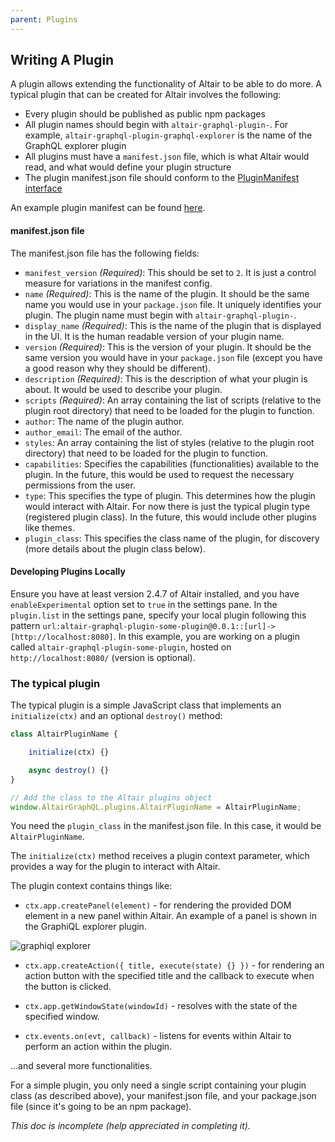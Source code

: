 ```yaml
---
parent: Plugins
---
```

## Writing A Plugin

A plugin allows extending the functionality of Altair to be able to do more. A typical plugin that can be created for Altair involves the following:

- Every plugin should be published as public npm packages
- All plugin names should begin with `altair-graphql-plugin-`. For example, `altair-graphql-plugin-graphql-explorer` is the name of the GraphQL explorer plugin
- All plugins must have a `manifest.json` file, which is what Altair would read, and what would define your plugin structure
- The plugin manifest.json file should conform to the [PluginManifest interface](https://github.com/imolorhe/altair/blob/master/packages/altair-app/src/app/services/plugin/plugin.ts#L52)

An example plugin manifest can be found [here](https://github.com/imolorhe/altair-graphql-plugin-birdseye/blob/master/manifest.json).

#### manifest.json file

The manifest.json file has the following fields:

- `manifest_version` _(Required)_: This should be set to `2`. It is just a control measure for variations in the manifest config.
- `name` _(Required)_: This is the name of the plugin. It should be the same name you would use in your `package.json` file. It uniquely identifies your plugin. The plugin name must begin with `altair-graphql-plugin-`.
- `display_name` _(Required)_: This is the name of the plugin that is displayed in the UI. It is the human readable version of your plugin name.
- `version` _(Required)_: This is the version of your plugin. It should be the same version you would have in your `package.json` file (except you have a good reason why they should be different).
- `description` _(Required)_: This is the description of what your plugin is about. It would be used to describe your plugin.
- `scripts` _(Required)_: An array containing the list of scripts (relative to the plugin root directory) that need to be loaded for the plugin to function.
- `author`: The name of the plugin author.
- `author_email`: The email of the author.
- `styles`: An array containing the list of styles (relative to the plugin root directory) that need to be loaded for the plugin to function.
- `capabilities`: Specifies the capabilities (functionalities) available to the plugin. In the future, this would be used to request the necessary permissions from the user.
- `type`: This specifies the type of plugin. This determines how the plugin would interact with Altair. For now there is just the typical plugin type (registered plugin class). In the future, this would include other plugins like themes.
- `plugin_class`: This specifies the class name of the plugin, for discovery (more details about the plugin class below).

#### Developing Plugins Locally

<!-- TODO: Update minimum version -->
Ensure you have at least version 2.4.7 of Altair installed, and you have `enableExperimental` option set to `true` in the settings pane. In the `plugin.list` in the settings pane, specify your local plugin following this pattern `url:altair-graphql-plugin-some-plugin@0.0.1::[url]->[http://localhost:8080]`. In this example, you are working on a plugin called `altair-graphql-plugin-some-plugin`, hosted on `http://localhost:8080/` (version is optional).


### The typical plugin

The typical plugin is a simple JavaScript class that implements an `initialize(ctx)` and an optional `destroy()` method:

```js
class AltairPluginName {

    initialize(ctx) {}

    async destroy() {}
}

// Add the class to the Altair plugins object
window.AltairGraphQL.plugins.AltairPluginName = AltairPluginName;

```

You need the `plugin_class` in the manifest.json file. In this case, it would be `AltairPluginName`.

The `initialize(ctx)` method receives a plugin context parameter, which provides a way for the plugin to interact with Altair.

The plugin context contains things like:

- `ctx.app.createPanel(element)` - for rendering the provided DOM element in a new panel within Altair. An example of a panel is shown in the GraphiQL explorer plugin.

![graphiql explorer](https://i.imgur.com/DANxbjh.png)

- `ctx.app.createAction({ title, execute(state) {} })` - for rendering an action button with the specified title and the callback to execute when the button is clicked.

- `ctx.app.getWindowState(windowId)` - resolves with the state of the specified window.

- `ctx.events.on(evt, callback)` - listens for events within Altair to perform an action within the plugin.

...and several more functionalities.
<!-- TODO: Add the full plugin context schema -->

For a simple plugin, you only need a single script containing your plugin class (as described above), your manifest.json file, and your package.json file (since it's going to be an npm package).

_This doc is incomplete (help appreciated in completing it)._

